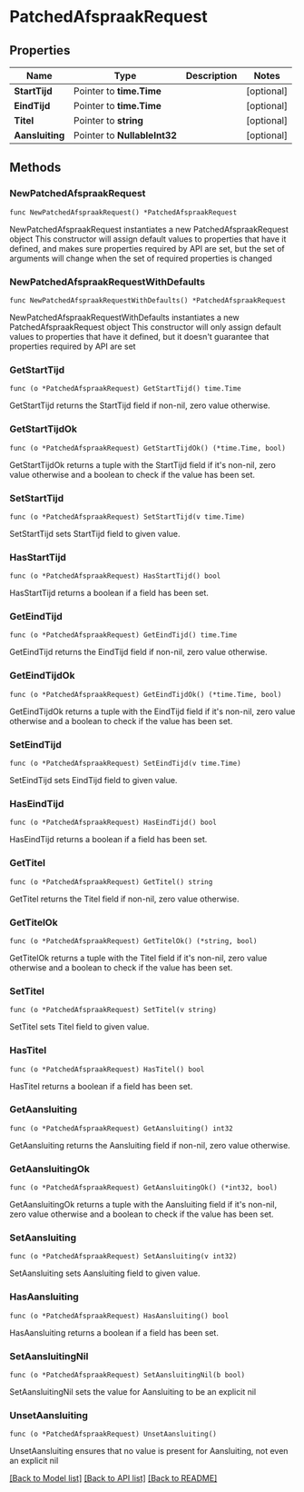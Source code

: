 # PatchedAfspraakRequest

## Properties

Name | Type | Description | Notes
------------ | ------------- | ------------- | -------------
**StartTijd** | Pointer to **time.Time** |  | [optional] 
**EindTijd** | Pointer to **time.Time** |  | [optional] 
**Titel** | Pointer to **string** |  | [optional] 
**Aansluiting** | Pointer to **NullableInt32** |  | [optional] 

## Methods

### NewPatchedAfspraakRequest

`func NewPatchedAfspraakRequest() *PatchedAfspraakRequest`

NewPatchedAfspraakRequest instantiates a new PatchedAfspraakRequest object
This constructor will assign default values to properties that have it defined,
and makes sure properties required by API are set, but the set of arguments
will change when the set of required properties is changed

### NewPatchedAfspraakRequestWithDefaults

`func NewPatchedAfspraakRequestWithDefaults() *PatchedAfspraakRequest`

NewPatchedAfspraakRequestWithDefaults instantiates a new PatchedAfspraakRequest object
This constructor will only assign default values to properties that have it defined,
but it doesn't guarantee that properties required by API are set

### GetStartTijd

`func (o *PatchedAfspraakRequest) GetStartTijd() time.Time`

GetStartTijd returns the StartTijd field if non-nil, zero value otherwise.

### GetStartTijdOk

`func (o *PatchedAfspraakRequest) GetStartTijdOk() (*time.Time, bool)`

GetStartTijdOk returns a tuple with the StartTijd field if it's non-nil, zero value otherwise
and a boolean to check if the value has been set.

### SetStartTijd

`func (o *PatchedAfspraakRequest) SetStartTijd(v time.Time)`

SetStartTijd sets StartTijd field to given value.

### HasStartTijd

`func (o *PatchedAfspraakRequest) HasStartTijd() bool`

HasStartTijd returns a boolean if a field has been set.

### GetEindTijd

`func (o *PatchedAfspraakRequest) GetEindTijd() time.Time`

GetEindTijd returns the EindTijd field if non-nil, zero value otherwise.

### GetEindTijdOk

`func (o *PatchedAfspraakRequest) GetEindTijdOk() (*time.Time, bool)`

GetEindTijdOk returns a tuple with the EindTijd field if it's non-nil, zero value otherwise
and a boolean to check if the value has been set.

### SetEindTijd

`func (o *PatchedAfspraakRequest) SetEindTijd(v time.Time)`

SetEindTijd sets EindTijd field to given value.

### HasEindTijd

`func (o *PatchedAfspraakRequest) HasEindTijd() bool`

HasEindTijd returns a boolean if a field has been set.

### GetTitel

`func (o *PatchedAfspraakRequest) GetTitel() string`

GetTitel returns the Titel field if non-nil, zero value otherwise.

### GetTitelOk

`func (o *PatchedAfspraakRequest) GetTitelOk() (*string, bool)`

GetTitelOk returns a tuple with the Titel field if it's non-nil, zero value otherwise
and a boolean to check if the value has been set.

### SetTitel

`func (o *PatchedAfspraakRequest) SetTitel(v string)`

SetTitel sets Titel field to given value.

### HasTitel

`func (o *PatchedAfspraakRequest) HasTitel() bool`

HasTitel returns a boolean if a field has been set.

### GetAansluiting

`func (o *PatchedAfspraakRequest) GetAansluiting() int32`

GetAansluiting returns the Aansluiting field if non-nil, zero value otherwise.

### GetAansluitingOk

`func (o *PatchedAfspraakRequest) GetAansluitingOk() (*int32, bool)`

GetAansluitingOk returns a tuple with the Aansluiting field if it's non-nil, zero value otherwise
and a boolean to check if the value has been set.

### SetAansluiting

`func (o *PatchedAfspraakRequest) SetAansluiting(v int32)`

SetAansluiting sets Aansluiting field to given value.

### HasAansluiting

`func (o *PatchedAfspraakRequest) HasAansluiting() bool`

HasAansluiting returns a boolean if a field has been set.

### SetAansluitingNil

`func (o *PatchedAfspraakRequest) SetAansluitingNil(b bool)`

 SetAansluitingNil sets the value for Aansluiting to be an explicit nil

### UnsetAansluiting
`func (o *PatchedAfspraakRequest) UnsetAansluiting()`

UnsetAansluiting ensures that no value is present for Aansluiting, not even an explicit nil

[[Back to Model list]](../README.md#documentation-for-models) [[Back to API list]](../README.md#documentation-for-api-endpoints) [[Back to README]](../README.md)


